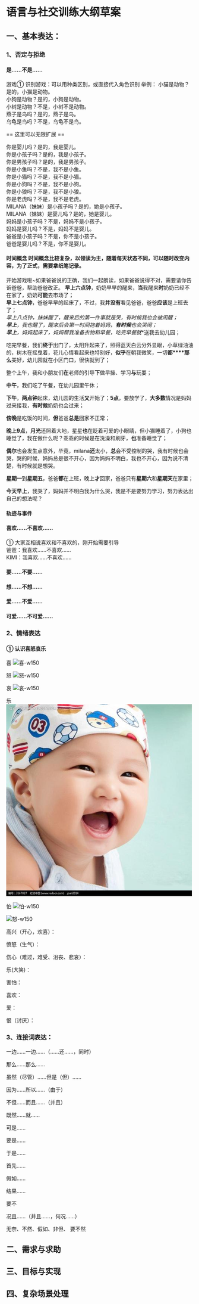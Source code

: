 # 语言与社交训练大纲草案

## 一、基本表达：

### 1、否定与拒绝

#### 是……不是……

游戏① 识别游戏：可以用种类区别，或直接代入角色识别
举例： 
小猫是动物？是的，小猫是动物。  
小狗是动物？是的，小狗是动物。  
小树是动物？不是，小树不是动物。  
燕子是鸟吗？是的，燕子是鸟。  
乌龟是鸟吗？不是，乌龟不是鸟。  

== 这里可以无限扩展 == 

你是婴儿吗？是的，我是婴儿。  
你是小孩子吗？是的，我是小孩子。  
你是男孩子吗？是的，我是男孩子。  
你是小鱼吗？不是，我不是小鱼。  
你是小猫吗？不是，我不是小猫。  
你是小狗吗？不是，我不是小狗。  
你是小狼吗？不是，我不是小狼。  
你是老虎吗？不是，我不是老虎。  
MILANA（妹妹）是小孩子吗？是的，她是小孩子。  
MILANA（妹妹）是婴儿吗？是的，她是婴儿。  
妈妈是小孩子吗？不是，妈妈不是小孩子。  
妈妈是婴儿吗？不是，妈妈不是婴儿。  
爸爸是小孩子吗？不是，你不是小孩子。  
爸爸是婴儿吗？不是，你不是婴儿。  

#### 时间概念 时间概念比较复杂，以领读为主，随着每天状态不同，可以随时改变内容，为了正式，需要拿纸笔记录。  
开始游戏啦~如果爸爸说的正确，我们一起朗读，如果爸爸说得不对，需要请你告诉爸爸，帮助爸爸改正。
**早上六点钟**，奶奶早早的醒来，**当**我醒来**时**奶奶已经不在家了，奶奶**可能**去市场了；  
**早上七点钟**，爸爸早早的起床了，不过，我**并没有**看见爸爸，爸爸**应该**是上班去了；  
**早上八点钟*，妹妹醒了，醒来后的第一件事**就是**哭，有时候我**也**会被闹醒；  
**早上**，我**也**醒了，醒来后会**第一时间**抱着妈妈，**有时候**也会哭闹；  
**早上**，妈妈起床了，妈妈帮我准备衣物**和**早餐，吃完早餐**就**送我去幼儿园；  

吃完早餐，我们**终于**出门了，太阳升起来了，照得蓝天白云分外显眼，小草绿油油的，树木在摇曳着，花儿心情看起来也特别好，**似乎**在朝我微笑，一切**都****那么**美好，幼儿园就在小区门口，很快就到了；  

整个上午，我和小朋友们**在**老师的引导**下**做早操、学习**与**玩耍；  

**中午**，我们吃了午餐，在幼儿园里午休；  

**下午**，**两点钟**起床，幼儿园的生活**又**开始了；**5点**，要放学了，**大多数**情况是妈妈过来接我，**有时候**奶奶也会过来；

**傍晚**是吃饭的时间，**但**爸爸**总是**回家不正常；

**晚上9点**，**月光**还照着大地，星星**也**在眨着可爱的小眼睛，但小猫睡着了，小狗也睡觉了，我在做什么呢？乖乖的时候是在洗澡和刷牙，**也**准备睡觉了；

**偶尔**也会发生点意外，毕竟，milana**还**太小，**总**会不受控制的哭，我有时候也会哭，哭的时候，妈妈总是很不开心，因为妈妈不明白，我也不开心，因为说不清楚，有时候就是想哭。  

**星期一**到**星期五**，爸爸**都**在上班，晚上**才**回家，爸爸只有**星期六**和**星期天**在家里；

**今天早上**，我哭了，妈妈并不明白我为什么哭，我是不是要努力学习，努力表达出自己的想法呢？

#### 轨迹与事件
  

#### 喜欢……不喜欢……  
① 大家互相说喜欢和不喜欢的，刚开始需要引导  
爸爸：我喜欢……不喜欢……  
KIMI：我喜欢……不喜欢……  


#### 要……不要……


#### 想……不想……



#### 爱……不爱……

#### 可爱……不可爱……

### 2、情绪表达

#### ① 认识喜怒哀乐

喜
![喜-w150](/images/喜.jpg)

怒
![怒-w150](/images/怒01.jpg)

哀
![哀-w150](/images/哀.jpg)

乐
![乐-w150](/images/乐.jpg)

怕
![怕-w150](/images/怕.jpg)

![怒-w150](/images/怒02.jpg)

高兴（开心，欢喜）：

愤怒（生气）：

伤心（难过，难受、沮丧、悲哀）：

乐(大笑)：

害怕：

喜欢：

爱：

恨（讨厌）：


### 3、连接词表达：

一边……一边……（……还……，同时）

那么……那么……

虽然（尽管）……但是（但）……

因为……所以……（由于）

不但……而且……（并且）

既然……就……

可是……

要是……

于是……

首先……

假如……

结果……

要不

况且……（并且……，何况……）

无奈、不然、假如、非但、
要不然
















## 二、需求与求助

## 三、目标与实现

## 四、复杂场景处理
